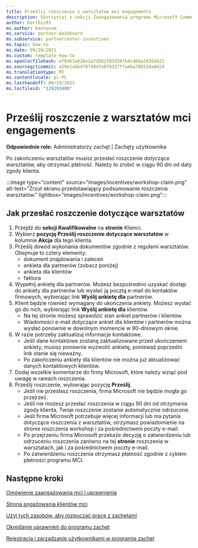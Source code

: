 ```yaml
---
title: Prześlij roszczenie z warsztatów mci engagements
description: Skorzystaj z sekcji Zaangażowania programu Microsoft Commerce Incentive (MCI), aby przesłać roszczenia dotyczące warsztatów.
author: Karthic83
ms.author: kashanum
ms.service: partner-dashboard
ms.subservice: partnercenter-incentives
ms.topic: how-to
ms.date: 09/29/2021
ms.custom: template-how-to
ms.openlocfilehash: ef8463a626e2a7d562f83d58fb4c46ba1626d421
ms.sourcegitcommit: a59e1abb470f4847e8f8337ffa4ba705514a0424
ms.translationtype: MT
ms.contentlocale: pl-PL
ms.lasthandoff: 09/29/2021
ms.locfileid: "129293400"
---
```

# <a name="submit-an-mci-engagements-workshop-claim"></a>Prześlij roszczenie z warsztatów mci engagements 

**Odpowiednie role:** Administratorzy zachęt | Zachęty użytkownika

Po zakończeniu warsztatów musisz przesłać roszczenie dotyczące warsztatów, aby otrzymać płatność. Należy to zrobić w ciągu 90 dni od daty zgody klienta.

:::image type="content" source="images/incentives/workshop-claim.png" alt-text="Zrzut ekranu przedstawiający podsumowanie roszczenia warsztatów." lightbox="images/incentives/workshop-claim.png":::

## <a name="how-to-submit-a-workshop-claim"></a>Jak przesłać roszczenie dotyczące warsztatów 

1. Przejdź do **sekcji Kwalifikowalne** na **stronie** Klienci.
2. Wybierz **pozycję Prześlij roszczenie dotyczące warsztatów** w kolumnie **Akcja** dla tego klienta.
3. Prześlij dowód wykonania dokumentów zgodnie z regułami warsztatów. Obejmuje to cztery elementy:
   - dokument znajdowania i zaleceń
   - ankieta dla partnerów (zobacz poniżej)
   - ankieta dla klientów
   - faktura
4. Wypełnij ankietę dla partnerów. Możesz bezpośrednio uzyskać dostęp do ankiety dla partnerów lub wysłać ją pocztą e-mail do kontaktów firmowych, wybierając link **Wyślij ankietę dla** partnerów.
5.  Klient będzie również wymagany do ukończenia ankiety. Możesz wysłać go do nich, wybierając link **Wyślij ankietę dla** klientów.
    - Na tej stronie możesz sprawdzić stan ankiet partnerów i klientów.
    - Wiadomości e-mail dotyczące ankiet dla klientów i partnerów można wysłać ponownie w dowolnym momencie w 90-dniowym oknie.
6. W razie potrzeby zaktualizuj informacje kontaktowe.
   - Jeśli dane kontaktowe zostaną zaktualizowane przed ukończeniem ankiety, musisz ponownie wyzwolić ankietę, ponieważ poprzedni link stanie się nieważny.
   - Po zakończeniu ankiety dla klientów nie można już aktualizować danych kontaktowych klientów.
7. Dodaj wszelkie komentarze do firmy Microsoft, które należy wziąć pod uwagę w ramach roszczenia.
8. Prześlij roszczenie, wybierając pozycję **Prześlij**.
   - Jeśli nie przesłasz roszczenia, firma Microsoft nie będzie mogła go przejrzeć.
   - Jeśli nie możesz przesłać roszczenia w ciągu 90 dni od otrzymania zgody klienta, Twoje roszczenie zostanie automatycznie odrzucone.
   - Jeśli firma Microsoft potrzebuje więcej informacji lub ma pytania dotyczące roszczenia  z warsztatów, otrzymasz powiadomienie na stronie roszczenia workshop i za pośrednictwem poczty e-mail.
   - Po przejrzeniu firma Microsoft przekaże decyzję o zatwierdzeniu lub odrzuceniu roszczenia zarówno na tej **stronie** roszczenia w warsztatach, jak i za pośrednictwem poczty e-mail.
   - Po zatwierdzeniu roszczenia otrzymasz płatność zgodnie z cyklem płatności programu MCI.
  
 ## <a name="next-steps"></a>Następne kroki
[Omówienie zaangażowania mci i uprawnienia](/mci-engagements)

[Strona angażowania klientów mci](/mci-engagements-customers)

[Użyj tych zasobów, aby rozpocząć pracę z zachętami](/incentives-get-started-intro)

[Określanie uprawnień do programu zachęt](/incentives-determined-your-program-eligibility)

[Rejestracja i zarządzanie użytkownikami w programie zachęt](/incentives-enroll)